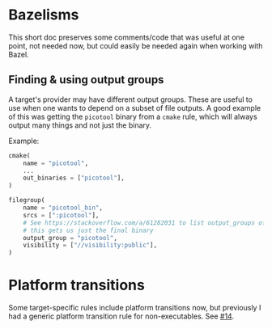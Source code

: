 # Bazelisms

This short doc preserves some comments/code that was useful at one point, not needed now, but could easily be needed again when working with Bazel.

## Finding & using output groups

A target's provider may have different output groups. These are useful to use when one wants to depend on a subset of file outputs. A good example of this was getting the `picotool` binary from a `cmake` rule, which will always output many things and not just the binary.

Example:
```python
cmake(
    name = "picotool",
    ...
    out_binaries = ["picotool"],
)

filegroup(
    name = "picotool_bin",
    srcs = [":picotool"],
    # See https://stackoverflow.com/a/61282031 to list output_groups of a target;
    # this gets us just the final binary
    output_group = "picotool",
    visibility = ["//visibility:public"],
)
```

# Platform transitions

Some target-specific rules include platform transitions now, but previously I had a generic platform transition rule for non-executables. See [#14](https://github.com/RyanDraves/nlb/pull/14).
